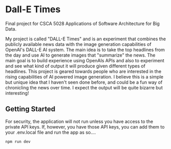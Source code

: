 # Dall-E Times

Final project for CSCA 5028 Applications of Software Architecture for Big Data.

My project is called "DALL-E Times" and is an experiment that combines the publicly
available news data with the image generation capabilities of OpenAI's DALL-E AI system.
The main idea is to take the top headlines from the day and use AI to generate images that
"summarize" the news. The main goal is to build experience using OpenAIs APIs and also
to experiment and see what kind of output it will produce given different types of headlines.
This project is geared towards people who are interested in the rising capabilities of AI
powered image generation. I believe this is a simple but unique idea that I haven't seen
done before, and could be a fun way of chronicling the news over time. I expect the output
will be quite bizarre but interesting!

## Getting Started

For security, the application will not run unless you have access to the private API keys.  If, however, you have those API keys, you can add them to your .env.local file and run the app as so....

```bash
npm run dev
```